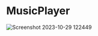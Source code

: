 # MusicPlayer

![Screenshot 2023-10-29 122449](https://github.com/RanjithGH54/MusicPlayer/assets/133737030/0c724385-849c-4f5a-b853-aa55ad69ed3b)
